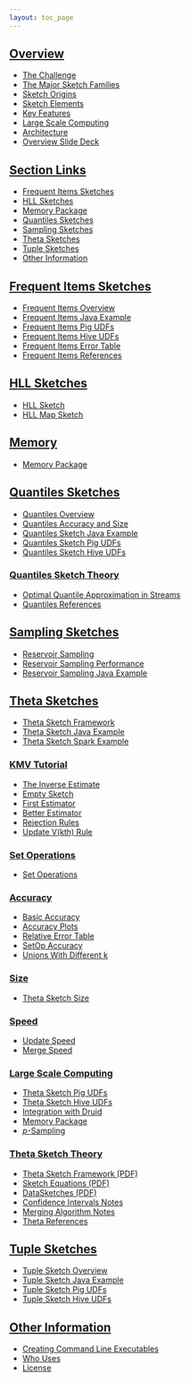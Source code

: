 ```yaml
---
layout: toc_page
---
```

<link rel="stylesheet" href="/css/toc.css">

<h2 id="overview"><a data-toggle="collapse" class="menu collapsed" href="#collapse_overview">Overview</a></h2>
<div class="collapse" id="collapse_overview">

<!--# Overview -->
* [The Challenge]({{site.docs_dir}}/TheChallenge.html)
* [The Major Sketch Families]({{site.docs_dir}}/MajorSketchFamilies.html)
* [Sketch Origins]({{site.docs_dir}}/SketchOrigins.html)
* [Sketch Elements]({{site.docs_dir}}/SketchElements.html)
* [Key Features]({{site.docs_dir}}/KeyFeatures.html)
* [Large Scale Computing]({{site.docs_dir}}/LargeScale.html)
* [Architecture]({{site.docs_dir}}/Architecture.html)
* [Overview Slide Deck]({{site.docs_pdf_dir}}/DataSketches_deck_13Oct2016.pdf)
</div>

<h2 id="overview"><a data-toggle="collapse" class="menu collapsed" href="#collapse_sections">Section Links</a></h2>
<div class="collapse" id="collapse_sections">

<!--# Section Links-->
* [Frequent Items Sketches](#frequent-items-sketches)
* [HLL Sketches](#hll-sketches)
* [Memory Package](#memory-package)
* [Quantiles Sketches](#quantiles-sketches)
* [Sampling Sketches](#sampling-sketches)
* [Theta Sketches](#theta-sketches)
* [Tuple Sketches](#tuple-sketches)
* [Other Information](#other-information)
</div>

<h2 id="overview"><a data-toggle="collapse" class="menu collapsed" href="#collapse_frequent">Frequent Items Sketches</a></h2>
<div class="collapse" id="collapse_frequent">

<!--# Frequent Items Sketches-->
* [Frequent Items Overview]({{site.docs_dir}}/FrequentItems/FrequentItemsOverview.html)
* [Frequent Items Java Example]({{site.docs_dir}}/FrequentItems/FrequentItemsJavaExample.html)
* [Frequent Items Pig UDFs]({{site.docs_dir}}/FrequentItems/FrequentItemsPigUDFs.html)
* [Frequent Items Hive UDFs]({{site.docs_dir}}/FrequentItems/FrequentItemsHiveUDFs.html)
* [Frequent Items Error Table]({{site.docs_dir}}/FrequentItems/FrequentItemsErrorTable.html)
* [Frequent Items References]({{site.docs_dir}}/FrequentItems/FrequentItemsReferences.html)
</div>


<h2 id="overview"><a data-toggle="collapse" class="menu collapsed" href="#collapse_hll">HLL Sketches</a></h2>
<div class="collapse" id="collapse_hll">

<!--# HLL Sketches-->
* [HLL Sketch]({{site.docs_dir}}/HLL/HLL.html)
* [HLL Map Sketch]({{site.docs_dir}}/HLL/HllMap.html)
</div>

<h2 id="overview"><a data-toggle="collapse" class="menu collapsed" href="#collapse_memory">Memory</a></h2>
<div class="collapse" id="collapse_memory">

<!--# Memory Package-->
* [Memory Package]({{site.docs_dir}}/Memory/MemoryPackage.html)
</div>

<h2 id="overview"><a data-toggle="collapse" class="menu collapsed" href="#collapse_quantiles">Quantiles Sketches</a></h2>
<div class="collapse" id="collapse_quantiles">

<!--# Quantiles Sketches-->
* [Quantiles Overview]({{site.docs_dir}}/Quantiles/QuantilesOverview.html)
* [Quantiles Accuracy and Size]({{site.docs_dir}}/Quantiles/QuantilesAccuracy.html)
* [Quantiles Sketch Java Example]({{site.docs_dir}}/Quantiles/QuantilesJavaExample.html)
* [Quantiles Sketch Pig UDFs]({{site.docs_dir}}/Quantiles/QuantilesPigUDFs.html)
* [Quantiles Sketch Hive UDFs]({{site.docs_dir}}/Quantiles/QuantilesHiveUDFs.html)

<h3 id="overview"><a data-toggle="collapse" class="menu collapsed" href="#collapse_quantilesTheory">Quantiles Sketch Theory</a></h3>
<div class="collapse" id="collapse_quantilesTheory">

<!--### Quantiles Sketch Theory-->
* [Optimal Quantile Approximation in Streams]({{site.docs_pdf_dir}}/Quantiles_KLL.pdf)
* [Quantiles References]({{site.docs_dir}}/Quantiles/QuantilesReferences.html)
</div>
</div>

<h2 id="overview"><a data-toggle="collapse" class="menu collapsed" href="#collapse_sampline">Sampling Sketches</a></h2>
<div class="collapse" id="collapse_sampling">

<!--# Sampling Sketches-->
* [Reservoir Sampling]({{site.docs_dir}}/Sampling/ReservoirSampling.html)
* [Reservoir Sampling Performance]({{site.docs_dir}}/Sampling/ReservoirSamplingPerformance.html)
* [Reservoir Sampling Java Example]({{site.docs_dir}}/Sampling/ReservoirSamplingJava.html)
</div>

<h2 id="overview"><a data-toggle="collapse" class="menu collapsed" href="#collapse_theta">Theta Sketches</a></h2>
<div class="collapse" id="collapse_theta">

<!--# Theta Sketches-->
* [Theta Sketch Framework]({{site.docs_dir}}/Theta/ThetaSketchFramework.html)
* [Theta Sketch Java Example]({{site.docs_dir}}/Theta/ThetaJavaExample.html)
* [Theta Sketch Spark Example]({{site.docs_dir}}/Theta/ThetaSparkExample.html)

<h3 id="overview"><a data-toggle="collapse" class="menu collapsed" href="#collapse_kmv">KMV Tutorial</a></h3>
<div class="collapse" id="collapse_kmv">

<!--### KMV Tutorial-->
* [The Inverse Estimate]({{site.docs_dir}}/Theta/InverseEstimate.html)
* [Empty Sketch]({{site.docs_dir}}/Theta/KMVempty.html)
* [First Estimator]({{site.docs_dir}}/Theta/KMVfirstEst.html)
* [Better Estimator]({{site.docs_dir}}/Theta/KMVbetterEst.html)
* [Rejection Rules]({{site.docs_dir}}/Theta/KMVrejection.html)
* [Update V(kth) Rule]({{site.docs_dir}}/Theta/KMVupdateVkth.html)
</div>

<h3 id="overview"><a data-toggle="collapse" class="menu collapsed" href="#collapse_set">Set Operations</a></h3>
<div class="collapse" id="collapse_set">

<!--### Set Operations-->
* [Set Operations]({{site.docs_dir}}/Theta/ThetaSketchSetOps.html)
</div>

<h3 id="overview"><a data-toggle="collapse" class="menu collapsed" href="#collapse_accuracy">Accuracy</a></h3>
<div class="collapse" id="collapse_accuracy">

<!--### Accuracy-->
* [Basic Accuracy]({{site.docs_dir}}/Theta/ThetaAccuracy.html)
* [Accuracy Plots]({{site.docs_dir}}/Theta/ThetaAccuracyPlots.html)
* [Relative Error Table]({{site.docs_dir}}/Theta/ThetaErrorTable.html)
* [SetOp Accuracy]({{site.docs_dir}}/Theta/ThetaSketchSetOpsAccuracy.html)
* [Unions With Different k]({{site.docs_dir}}/Theta/AccuracyOfDifferentKUnions.html)
</div>

<h3 id="overview"><a data-toggle="collapse" class="menu collapsed" href="#collapse_size">Size</a></h3>
<div class="collapse" id="collapse_size">

<!--### Size-->
* [Theta Sketch Size]({{site.docs_dir}}/Theta/ThetaSize.html)
</div>

<h3 id="overview"><a data-toggle="collapse" class="menu collapsed" href="#collapse_speed">Speed</a></h3>
<div class="collapse" id="collapse_speed">

<!--### Speed-->
* [Update Speed]({{site.docs_dir}}/Theta/ThetaUpdateSpeed.html)
* [Merge Speed]({{site.docs_dir}}/Theta/ThetaMergeSpeed.html)
</div>

<h3 id="overview"><a data-toggle="collapse" class="menu collapsed" href="#collapse_scale">Large Scale Computing</a></h3>
<div class="collapse" id="collapse_scale">

<!--### Large Scale Computing-->
* [Theta Sketch Pig UDFs]({{site.docs_dir}}/Theta/ThetaPigUDFs.html)
* [Theta Sketch Hive UDFs]({{site.docs_dir}}/Theta/ThetaHiveUDFs.html)
* [Integration with Druid]({{site.docs_dir}}/DruidIntegration.html)
* [Memory Package]({{site.docs_dir}}/Memory/MemoryPackage.html)
* [<i>p</i>-Sampling]({{site.docs_dir}}/Theta/ThetaPSampling.html)
</div>

<h3 id="overview"><a data-toggle="collapse" class="menu collapsed" href="#collapse_thetaTheory">Theta Sketch Theory</a></h3>
<div class="collapse" id="collapse_thetaTheory">

<!--### Theta Sketch Theory-->
* [Theta Sketch Framework (PDF)]({{site.docs_pdf_dir}}/ThetaSketchFramework.pdf)
* [Sketch Equations (PDF)]({{site.docs_pdf_dir}}/SketchEquations.pdf)
* [DataSketches (PDF)]({{site.docs_pdf_dir}}/DataSketches.pdf)
* [Confidence Intervals Notes]({{site.docs_dir}}/Theta/ThetaConfidenceIntervals.html)
* [Merging Algorithm Notes]({{site.docs_dir}}/Theta/ThetaMergingAlgorithm.html)
* [Theta References]({{site.docs_dir}}/Theta/ThetaReferences.html)
</div>
</div>

<h2 id="overview"><a data-toggle="collapse" class="menu collapsed" href="#collapse_tuple">Tuple Sketches</a></h2>
<div class="collapse" id="collapse_tuple">

<!--# Tuple Sketches-->
* [Tuple Sketch Overview]({{site.docs_dir}}/Tuple/TupleOverview.html)
* [Tuple Sketch Java Example]({{site.docs_dir}}/Tuple/TupleJavaExample.html)
* [Tuple Sketch Pig UDFs]({{site.docs_dir}}/Tuple/TuplePigUDFs.html)
* [Tuple Sketch Hive UDFs]({{site.docs_dir}}/Tuple/TupleHiveUDFs.html)
</div>

<h2 id="overview"><a data-toggle="collapse" class="menu collapsed" href="#collapse_other">Other Information</a></h2>
<div class="collapse" id="collapse_other">

<!--# Other Information-->
* [Creating Command Line Executables]({{site.docs_dir}}/CommandLine/CommandLine.html)
* [Who Uses]({{site.docs_dir}}/WhoUses.html)
* [License](/LICENSE.html)
<!-- * [Endorsements](endorsements.html) -->
</div>
